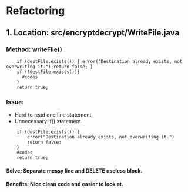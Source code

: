 # Refactoring
## 1. Location: src/encryptdecrypt/WriteFile.java
### Method: writeFile()
```
    if (destFile.exists()) { error("Destination already exists, not overwriting it.");return false; }
    if (!destFile.exists()){
      #codes
    }
    return true;
```
### Issue:
- Hard to read one line statement.
- Unnecessary if() statement.
```
    if (destFile.exists()) {
        error("Destination already exists, not overwriting it.")
        return false;
    }
    #codes
    return true;
```
#### Solve: Separate messy line and DELETE useless block.
#### Benefits: Nice clean code and easier to look at.
